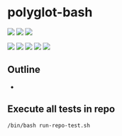 # polyglot-bash

![](https://img.shields.io/badge/language-xxx-blue)
![](https://img.shields.io/badge/technology-xxx,%20xxx-blue)
![](https://img.shields.io/badge/development%20year-2021-orange)

![](https://img.shields.io/github/languages/top/shijiansu/polyglot-bash)
![](https://img.shields.io/github/languages/count/shijiansu/polyglot-bash)
![](https://img.shields.io/github/languages/code-size/shijiansu/polyglot-bash)
![](https://img.shields.io/github/repo-size/shijiansu/polyglot-bash)
![](https://img.shields.io/github/last-commit/shijiansu/polyglot-bash?color=red)

## Outline

- 

## Execute all tests in repo

`/bin/bash run-repo-test.sh`
